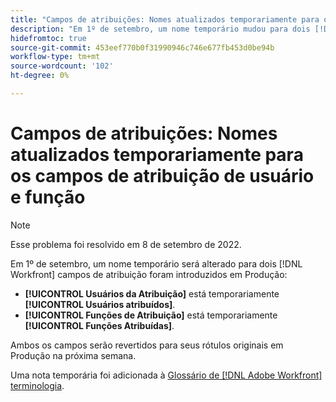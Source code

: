 ```yaml
---
title: "Campos de atribuições: Nomes atualizados temporariamente para os campos de atribuição de usuário e função"
description: "Em 1º de setembro, um nome temporário mudou para dois [!DNL Workfront] campos de atribuição foram introduzidos em Produção."
hidefromtoc: true
source-git-commit: 453eef770b0f31990946c746e677fb453d0be94b
workflow-type: tm+mt
source-wordcount: '102'
ht-degree: 0%

---
```



# Campos de atribuições: Nomes atualizados temporariamente para os campos de atribuição de usuário e função

>[!NOTE]
>
>Esse problema foi resolvido em 8 de setembro de 2022.

Em 1º de setembro, um nome temporário será alterado para dois [!DNL Workfront] campos de atribuição foram introduzidos em Produção:

* **[!UICONTROL Usuários da Atribuição]** está temporariamente **[!UICONTROL Usuários atribuídos]**.
* **[!UICONTROL Funções de Atribuição]** está temporariamente **[!UICONTROL Funções Atribuídas]**.

Ambos os campos serão revertidos para seus rótulos originais em Produção na próxima semana.

Uma nota temporária foi adicionada à [Glossário de [!DNL Adobe Workfront] terminologia](https://experienceleague.adobe.com/docs/workfront/using/basics/workfront-terminology-glossary.html).
